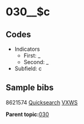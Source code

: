 # 030\_\_$c

## Codes

-   Indicators
    -   First: \_
    -   Second: \_
-   Subfield: c

## Sample bibs

8621574 [Quicksearch](https://search.library.yale.edu/catalog/8621574) [VXWS](http://prodorbis.library.yale.edu:7014/vxws/GetHoldingsService?bibId=8621574)

**Parent topic:**[030](../../tags/030/030.md)

